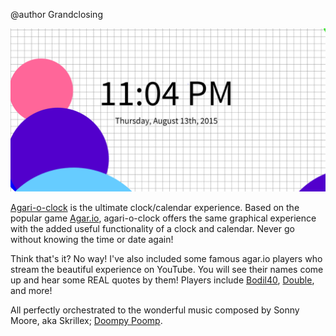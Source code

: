 
@author Grandclosing

![Alt text](/screenshots/1.PNG)

[Agari-o-clock](http://agari-o-clock.me/) is the ultimate clock/calendar experience. Based on the popular game [Agar.io](http://agar.io/), agari-o-clock offers the same graphical experience with the added useful functionality of a clock and calendar. Never go without knowing the time or date again! 

Think that's it? No way! I've also included some famous agar.io players who stream the beautiful experience on YouTube. You will see their names come up and hear some REAL quotes by them! Players include [Bodil40](https://www.youtube.com/user/Bodil40), [Double](https://www.youtube.com/channel/UCFHg8Ks76oThmAaR2zFTS2w), and more! 

All perfectly orchestrated to the wonderful music composed by Sonny Moore, aka Skrillex; [Doompy Poomp](https://www.youtube.com/watch?v=hdpLGeSVjHU).

